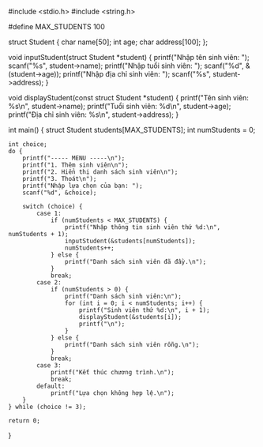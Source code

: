 #include <stdio.h>
#include <string.h>

#define MAX_STUDENTS 100

struct Student {
    char name[50];
    int age;
    char address[100];
};

void inputStudent(struct Student *student) {
    printf("Nhập tên sinh viên: ");
    scanf("%s", student->name);
    printf("Nhập tuổi sinh viên: ");
    scanf("%d", &(student->age));
    printf("Nhập địa chỉ sinh viên: ");
    scanf("%s", student->address);
}

void displayStudent(const struct Student *student) {
    printf("Tên sinh viên: %s\n", student->name);
    printf("Tuổi sinh viên: %d\n", student->age);
    printf("Địa chỉ sinh viên: %s\n", student->address);
}

int main() {
    struct Student students[MAX_STUDENTS];
    int numStudents = 0;

    int choice;
    do {
        printf("----- MENU -----\n");
        printf("1. Thêm sinh viên\n");
        printf("2. Hiển thị danh sách sinh viên\n");
        printf("3. Thoát\n");
        printf("Nhập lựa chọn của bạn: ");
        scanf("%d", &choice);

        switch (choice) {
            case 1:
                if (numStudents < MAX_STUDENTS) {
                    printf("Nhập thông tin sinh viên thứ %d:\n", numStudents + 1);
                    inputStudent(&students[numStudents]);
                    numStudents++;
                } else {
                    printf("Danh sách sinh viên đã đầy.\n");
                }
                break;
            case 2:
                if (numStudents > 0) {
                    printf("Danh sách sinh viên:\n");
                    for (int i = 0; i < numStudents; i++) {
                        printf("Sinh viên thứ %d:\n", i + 1);
                        displayStudent(&students[i]);
                        printf("\n");
                    }
                } else {
                    printf("Danh sách sinh viên rỗng.\n");
                }
                break;
            case 3:
                printf("Kết thúc chương trình.\n");
                break;
            default:
                printf("Lựa chọn không hợp lệ.\n");
        }
    } while (choice != 3);

    return 0;
}

